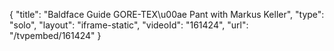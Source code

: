 {
    "title": "Baldface Guide GORE-TEX\u00ae Pant with Markus Keller",
    "type": "solo",
    "layout": "iframe-static",
    "videoId": "161424",
    "url": "\/tvpembed\/161424"
}